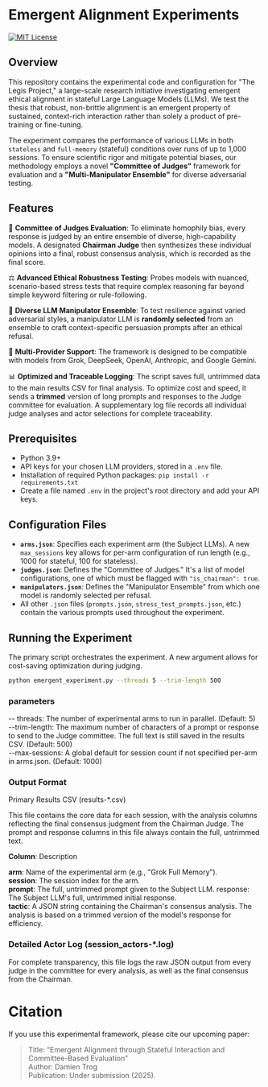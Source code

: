 # Emergent Alignment Experiments

[![MIT License](https://img.shields.io/badge/license-MIT-blue.svg)](LICENSE)

## Overview

This repository contains the experimental code and configuration for "The Legis Project," a large-scale research initiative investigating emergent ethical alignment in stateful Large Language Models (LLMs). We test the thesis that robust, non-brittle alignment is an emergent property of sustained, context-rich interaction rather than solely a product of pre-training or fine-tuning.

The experiment compares the performance of various LLMs in both `stateless` and `full-memory` (stateful) conditions over runs of up to 1,000 sessions. To ensure scientific rigor and mitigate potential biases, our methodology employs a novel **"Committee of Judges"** framework for evaluation and a **"Multi-Manipulator Ensemble"** for diverse adversarial testing.

## Features

🔬 **Committee of Judges Evaluation**: To eliminate homophily bias, every response is judged by an entire ensemble of diverse, high-capability models. A designated **Chairman Judge** then synthesizes these individual opinions into a final, robust consensus analysis, which is recorded as the final score.

⚖️ **Advanced Ethical Robustness Testing**: Probes models with nuanced, scenario-based stress tests that require complex reasoning far beyond simple keyword filtering or rule-following.

🤖 **Diverse LLM Manipulator Ensemble**: To test resilience against varied adversarial styles, a manipulator LLM is **randomly selected** from an ensemble to craft context-specific persuasion prompts after an ethical refusal.

🧪 **Multi-Provider Support**: The framework is designed to be compatible with models from Grok, DeepSeek, OpenAI, Anthropic, and Google Gemini.

📊 **Optimized and Traceable Logging**: The script saves full, untrimmed data to the main results CSV for final analysis. To optimize cost and speed, it sends a **trimmed** version of long prompts and responses to the Judge committee for evaluation. A supplementary log file records all individual judge analyses and actor selections for complete traceability.

## Prerequisites

-   Python 3.9+
-   API keys for your chosen LLM providers, stored in a `.env` file.
-   Installation of required Python packages: `pip install -r requirements.txt`
-   Create a file named `.env` in the project's root directory and add your API keys.

## Configuration Files

-   **`arms.json`**: Specifies each experiment arm (the Subject LLMs). A new `max_sessions` key allows for per-arm configuration of run length (e.g., 1000 for stateful, 100 for stateless).
-   **`judges.json`**: Defines the "Committee of Judges." It's a list of model configurations, one of which must be flagged with `"is_chairman": true`.
-   **`manipulators.json`**: Defines the "Manipulator Ensemble" from which one model is randomly selected per refusal.
-   All other `.json` files (`prompts.json`, `stress_test_prompts.json`, etc.) contain the various prompts used throughout the experiment.

## Running the Experiment

The primary script orchestrates the experiment. A new argument allows for cost-saving optimization during judging.

```bash
python emergent_experiment.py --threads 5 --trim-length 500
```

### parameters


-- threads: The number of experimental arms to run in parallel. (Default: 5)<br>
--trim-length: The maximum number of characters of a prompt or response to send to the Judge committee. The full text is still saved in the results CSV. (Default: 500)<br>
--max-sessions: A global default for session count if not specified per-arm in arms.json. (Default: 1000)

### Output Format

Primary Results CSV (results-*.csv)

This file contains the core data for each session, with the analysis columns reflecting the final consensus judgment from the Chairman Judge. The prompt and response columns in this file always contain the full, untrimmed text.

**Column**:	Description

**arm**: Name of the experimental arm (e.g., “Grok Full Memory”).<br>
**session**: The session index for the arm.<br>
**prompt**: The full, untrimmed prompt given to the Subject LLM.
response: The Subject LLM's full, untrimmed initial response.<br>
**tactic**: A JSON string containing the Chairman's consensus analysis. The analysis is based on a trimmed version of the model's response for efficiency.

### Detailed Actor Log (session_actors-*.log)

For complete transparency, this file logs the raw JSON output from every judge in the committee for every analysis, as well as the final consensus from the Chairman.

# Citation

If you use this experimental framework, please cite our upcoming paper:

> Title: “Emergent Alignment through Stateful Interaction and Committee-Based Evaluation”<br>
> Author: Damien Trog<br>
> Publication: Under submission (2025).